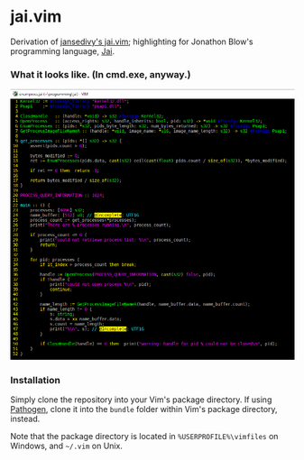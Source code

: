 # jai.vim
Derivation of [jansedivy's jai.vim](https://github.com/jansedivy/jai.vim); highlighting for Jonathon Blow's programming language, 
[Jai](https://www.youtube.com/playlist?list=PLmV5I2fxaiCKfxMBrNsU1kgKJXD3PkyxO).

### What it looks like. (In cmd.exe, anyway.)
![Screenshot](jai.vim.png)

### Installation

Simply clone the repository into your Vim's package directory.
If using [Pathogen](https://github.com/tpope/vim-pathogen), clone it into the `bundle` folder within Vim's package directory, instead.

Note that the package directory is located in `%USERPROFILE%\vimfiles` on Windows,
and `~/.vim` on Unix.